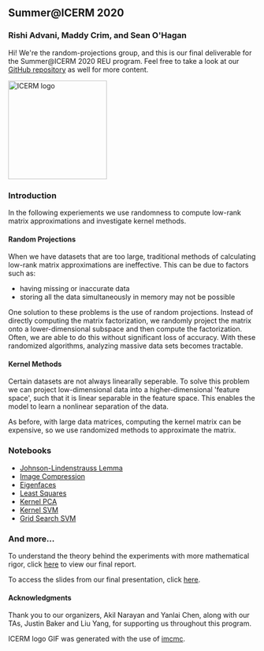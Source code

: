 ## Summer@ICERM 2020
### Rishi Advani, Maddy Crim, and Sean O'Hagan


<!-- <link rel="shortcut icon" type="image/x-icon" href="favicon.ico/?">

<link rel="apple-touch-icon" sizes="180x180" href="apple-touch-icon.png">
<link rel="icon" type="image/png" sizes="32x32" href="favicon-32x32.png">
<link rel="icon" type="image/png" sizes="16x16" href="favicon-16x16.png">
<link rel="manifest" href="site.webmanifest"> -->


Hi! We're the random-projections group, and this is our final deliverable for the Summer@ICERM 2020 REU program. Feel free to take a look at our [GitHub repository](https://github.com/rishi1999/random-projections) as well for more content.

<img src="./examples/home/icermmc.gif" alt="ICERM logo" width="200" height="200"/>

### Introduction
In the following experiements we use randomness to compute low-rank matrix approximations and investigate kernel methods.

#### Random Projections
When we have datasets that are too large, traditional methods of calculating low-rank matrix approximations are ineffective. This can be due to factors such as:
- having missing or inaccurate data
- storing all the data simultaneously in memory may not be possible

One solution to these problems is the use of random projections. Instead of directly computing the matrix factorization, we randomly project the matrix onto a lower-dimensional subspace and then compute the factorization. Often, we are able to do this without significant loss of accuracy. With these randomized algorithms, analyzing massive data sets becomes tractable.

#### Kernel Methods
Certain datasets are not always linearally seperable. To solve this problem we can project low-dimensional data into a higher-dimensional 'feature space', such that it is linear separable in the feature space. This enables the model to learn a nonlinear separation of the data.

As before, with large data matrices, computing the kernel matrix can be expensive, so we use randomized methods to approximate the matrix.


### Notebooks
- [Johnson-Lindenstrauss Lemma](./notebooks/html/JL_Lemma.html)
- [Image Compression](./notebooks/html/Image_Compression.html)
- [Eigenfaces](./notebooks/html/Eigenfaces.html)
- [Least Squares](./notebooks/html/Least_Squares.html)
- [Kernel PCA](./notebooks/html/Kernel_PCA.html)
- [Kernel SVM](./notebooks/html/Kernel_SVM.html)
- [Grid Search SVM](./notebooks/html/GridSearchSVM.html)

### And more...

To understand the theory behind the experiments with more mathematical rigor, click [here](./final_report.pdf) to view our final report.

To access the slides from our final presentation, click [here](./slides.pdf).

#### Acknowledgments

Thank you to our organizers, Akil Narayan and Yanlai Chen, along with our TAs, Justin Baker and Liu Yang, for supporting us throughout this program.

ICERM logo GIF was generated with the use of [imcmc](https://github.com/ColCarroll/imcmc).
